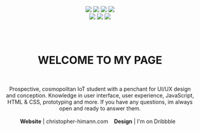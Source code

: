 <p align="center">
    <img src="https://forthebadge.com/images/badges/0-percent-optimized.svg">
    <img src="https://forthebadge.com/images/badges/built-with-love.svg"> 
    <img src="https://forthebadge.com/images/badges/cc-0.svg">
    <img src="https://forthebadge.com/images/badges/ages-20-30.svg"><br>
    <img src="https://forthebadge.com/images/badges/not-a-bug-a-feature.svg"> 
    <img src="https://forthebadge.com/images/badges/open-source.svg">
    <img src="https://forthebadge.com/images/badges/built-by-developers.svg">
</p>
<br><br>

<h1 align="center">WELCOME TO MY PAGE</h1><br>
<p align="center">Prospective, cosmopolitan IoT student with a penchant for UI/UX design and conception. Knowledge in user interface, user experience, JavaScript, HTML & CSS, prototyping and more. If you have any questions, im always open and ready to answer them.
<br><br>
    <strong>Website</strong> | <a style="text-decoration:none"href="https://christopher-himann.com" target="_blank" title="hello beautiful person, your awesome">christopher-himann.com</a> &nbsp;&nbsp;
    <strong>Design</strong> | <a style="text-decoration:none"href="https://dribbble.com/cHrIsToPhEr97" target="_blank" title="hello beautiful person, your awesome">I'm on Dribbble</a> &nbsp;&nbsp;
</p>
<br><br>

